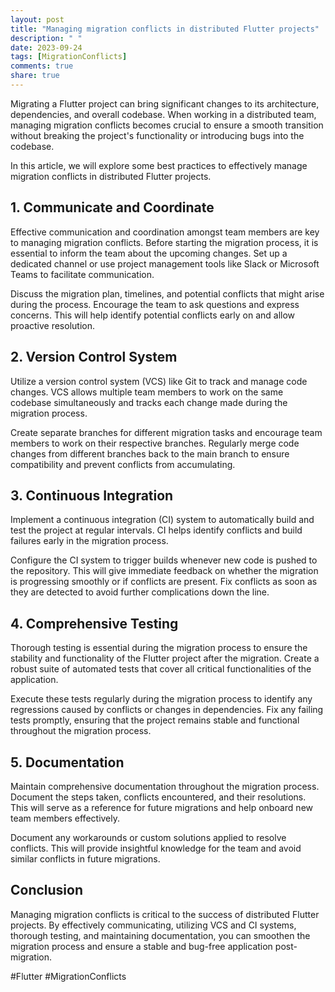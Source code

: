 ```yaml
---
layout: post
title: "Managing migration conflicts in distributed Flutter projects"
description: " "
date: 2023-09-24
tags: [MigrationConflicts]
comments: true
share: true
---
```


Migrating a Flutter project can bring significant changes to its architecture, dependencies, and overall codebase. When working in a distributed team, managing migration conflicts becomes crucial to ensure a smooth transition without breaking the project's functionality or introducing bugs into the codebase.

In this article, we will explore some best practices to effectively manage migration conflicts in distributed Flutter projects.

## 1. Communicate and Coordinate

Effective communication and coordination amongst team members are key to managing migration conflicts. Before starting the migration process, it is essential to inform the team about the upcoming changes. Set up a dedicated channel or use project management tools like Slack or Microsoft Teams to facilitate communication.

Discuss the migration plan, timelines, and potential conflicts that might arise during the process. Encourage the team to ask questions and express concerns. This will help identify potential conflicts early on and allow proactive resolution.

## 2. Version Control System

Utilize a version control system (VCS) like Git to track and manage code changes. VCS allows multiple team members to work on the same codebase simultaneously and tracks each change made during the migration process.

Create separate branches for different migration tasks and encourage team members to work on their respective branches. Regularly merge code changes from different branches back to the main branch to ensure compatibility and prevent conflicts from accumulating.

## 3. Continuous Integration

Implement a continuous integration (CI) system to automatically build and test the project at regular intervals. CI helps identify conflicts and build failures early in the migration process.

Configure the CI system to trigger builds whenever new code is pushed to the repository. This will give immediate feedback on whether the migration is progressing smoothly or if conflicts are present. Fix conflicts as soon as they are detected to avoid further complications down the line.

## 4. Comprehensive Testing

Thorough testing is essential during the migration process to ensure the stability and functionality of the Flutter project after the migration. Create a robust suite of automated tests that cover all critical functionalities of the application.

Execute these tests regularly during the migration process to identify any regressions caused by conflicts or changes in dependencies. Fix any failing tests promptly, ensuring that the project remains stable and functional throughout the migration process.

## 5. Documentation

Maintain comprehensive documentation throughout the migration process. Document the steps taken, conflicts encountered, and their resolutions. This will serve as a reference for future migrations and help onboard new team members effectively.

Document any workarounds or custom solutions applied to resolve conflicts. This will provide insightful knowledge for the team and avoid similar conflicts in future migrations.

## Conclusion

Managing migration conflicts is critical to the success of distributed Flutter projects. By effectively communicating, utilizing VCS and CI systems, thorough testing, and maintaining documentation, you can smoothen the migration process and ensure a stable and bug-free application post-migration.

#Flutter #MigrationConflicts